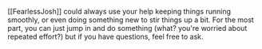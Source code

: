 [[FearlessJosh]] could always use your help keeping things running smoothly, or even doing something new to stir things up a bit.  For the most part, you can just jump in and do something (what? you're worried about repeated effort?) but if you have questions, feel free to ask.
